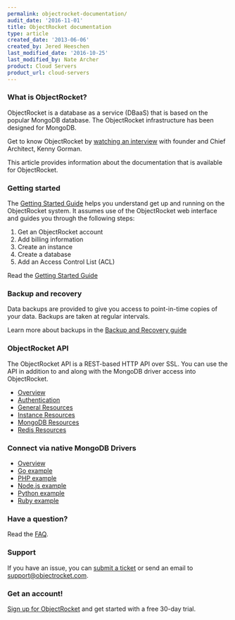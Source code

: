 ```yaml
---
permalink: objectrocket-documentation/
audit_date: '2016-11-01'
title: ObjectRocket documentation
type: article
created_date: '2013-06-06'
created_by: Jered Heeschen
last_modified_date: '2016-10-25'
last_modified_by: Nate Archer
product: Cloud Servers
product_url: cloud-servers
---
```


### What is ObjectRocket?

ObjectRocket is a database as a service (DBaaS) that is based on the popular MongoDB
database. The ObjectRocket infrastructure has been designed for MongoDB.

Get to know ObjectRocket by [watching an interview](http://www.youtube.com/watch?v=q_necZ_HG5g) with founder and
Chief Architect, Kenny Gorman.

This article provides information about the documentation that is available for
ObjectRocket. 

### Getting started

The [Getting Started Guide](https://objectrocket.com/docs/getting_started.html) helps you understand get up and
running on the ObjectRocket system. It assumes use of
the ObjectRocket web interface and guides you through the following
steps:

1.  Get an ObjectRocket account
2.  Add billing information
3.  Create an instance
4.  Create a database
5.  Add an Access Control List (ACL)

Read the [Getting Started Guide](https://objectrocket.com/docs/getting_started.html)

### Backup and recovery

Data backups are provided to give you access to point-in-time
copies of your data. Backups are taken at regular intervals.

Learn more about backups in the [Backup and Recovery guide](https://objectrocket.com/docs/mongodb_backup_and_recovery.html)

### ObjectRocket API

The ObjectRocket API is a REST-based HTTP API over SSL. You can use the API in addition to and along with the MongoDB driver access into
ObjectRocket.

-  [Overview](https://objectrocket.com/docs/api_v2_getting_started.html)
-  [Authentication](https://objectrocket.com/docs/api_v2_getting_started.html#authentication)
-  [General Resources](http://objectrocket.com/docs/api_v2_general_resources.html)
-  [Instance Resources](http://objectrocket.com/docs/api_v2_instance_resources.html)
-  [MongoDB Resources](http://objectrocket.com/docs/api_v2_mongodb_resources.html)
-  [Redis Resources](http://objectrocket.com/docs/api_v2_redis_resources.html)

### Connect via native MongoDB Drivers

-   [Overview](https://objectrocket.com/docs/mongodb_connection_examples.html)
-   [Go example](https://objectrocket.com/docs/mongodb_go_examples.html)
-   [PHP example](https://objectrocket.com/docs/mongodb_go_examples.html)
-   [Node.js example](https://objectrocket.com/docs/mongodb_node_examples.html)
-   [Python example](https://objectrocket.com/docs/mongodb_python_examples.html)
-   [Ruby example](https://objectrocket.com/docs/mongodb_connection_examples.html)

### Have a question?

Read the [FAQ](https://objectrocket.com/docs/faq.html).

### Support

If you have an issue, you can [submit a ticket](https://objectrocket.zendesk.com/home) or send an
email to support@objectrocket.com.

### Get an account!

[Sign up for ObjectRocket](https://app.objectrocket.com/sign_up1) and get
started with a free 30-day trial.
